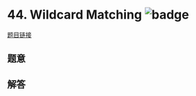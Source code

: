 # 44. Wildcard Matching ![badge](https://img.shields.io/badge/-hard-red?style=flat-square)

[题目链接](https://leetcode.com/problems/wildcard-matching)

## 题意

## 解答

